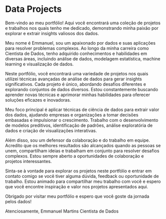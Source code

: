 # Data Projects

Bem-vindo ao meu portfólio! Aqui você encontrará uma coleção de projetos e trabalhos nos quais tenho me dedicado, demonstrando minha paixão por explorar e extrair insights valiosos dos dados.

Meu nome é Emmanuel, sou um apaixonado por dados e suas aplicações para resolver problemas complexos. Ao longo da minha carreira como Cientista de Dados, tenho adquirido conhecimentos e habilidades em diversas áreas, incluindo análise de dados, modelagem estatística, machine learning e visualização de dados.

Neste portfólio, você encontrará uma variedade de projetos nos quais utilizei técnicas avançadas de análise de dados para gerar insights significativos. Cada projeto é único, abordando desafios diferentes e explorando conjuntos de dados diversos. Estou constantemente buscando aprender novas técnicas e aprimorar minhas habilidades para oferecer soluções eficazes e inovadoras.

Meu foco principal é aplicar técnicas de ciência de dados para extrair valor dos dados, ajudando empresas e organizações a tomar decisões embasadas e impulsionar o crescimento. Trabalho com o desenvolvimento de modelos preditivos, identificação de padrões, análise exploratória de dados e criação de visualizações interativas.

Além disso, sou um defensor da colaboração e do trabalho em equipe. Acredito que os melhores resultados são alcançados quando as pessoas se unem, compartilham ideias e trabalham em conjunto para resolver desafios complexos. Estou sempre aberto a oportunidades de colaboração e projetos interessantes.

Sinta-se à vontade para explorar os projetos neste portfólio e entrar em contato comigo se você tiver alguma dúvida, feedback ou oportunidade de trabalho. Estou animado para compartilhar meu trabalho com você e espero que você encontre inspiração e valor nos projetos apresentados aqui.

Obrigado por visitar meu portfólio e espero que você goste da jornada pelos dados!

Atenciosamente,
Emmanuel Martins
Cientista de Dados
